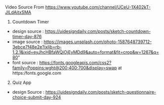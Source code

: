 Video Source From https://www.youtube.com/channel/UCeU-1X402kT-JlLdAitxSMA

1. Countdown Timer
- design source :  https://uidesigndaily.com/posts/sketch-countdown-timer-day-876
- image source : https://images.unsplash.com/photo-1587648739712-3ebce7f48e2e?ixlib=rb-1.2.1&ixid=eyJhcHBfaWQiOjEyMDd9&auto=format&fit=crop&w=1267&q=80"
- font source : https://fonts.googleapis.com/css2?family=Poppins:wght@200;400;700&display=swap 
at https:/fonts.google.com
2. Quiz App
- design Source : https://uidesigndaily.com/posts/sketch-questionnaire-choice-submit-day-924
